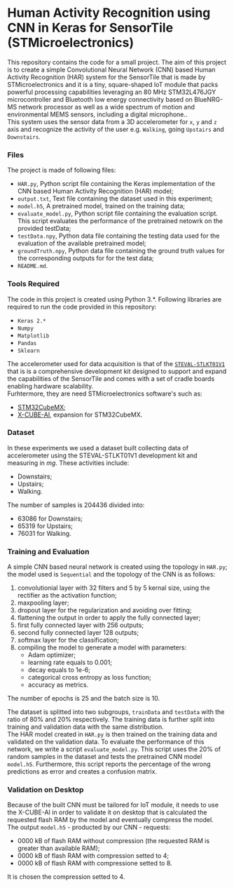 # Human Activity Recognition using CNN in Keras for SensorTile (STMicroelectronics)
This repository contains the code for a small project. The aim of this project is to create a simple Convolutional Neural Network (CNN) based Human Activity Recognition (HAR) system for the SensorTile that is made by STMicroelectronics and it is a tiny, square-shaped IoT module that packs powerful processing capabilities leveraging an 80 MHz STM32L476JGY microcontroller and Bluetooth low energy connectivity based on BlueNRG-MS network processor as well as a wide spectrum of motion and environmental MEMS sensors, including a digital microphone..  
This system uses the sensor data from a 3D accelerometer for `x`, `y` and `z` axis and recognize the activity of the user e.g. `Walking`, going `Upstairs` and `Downstairs`.

### Files
The project is made of following files:
* `HAR.py`, Python script file containing the Keras implementation of the CNN based Human Activity Recognition (HAR) model;
* `output.txt`, Text file containing the dataset used in this experiment;
* `model.h5`, A pretrained model, trained on the training data;
* `evaluate_model.py`, Python script file containing the evaluation script. This script evaluates the performance of the pretrained netowrk on the provided testData;
* `testData.npy`, Python data file containing the testing data used for the evaluation of the available pretrained model;
* `groundTruth.npy`, Python data file containing the ground truth values for the corresponding outputs for for the test data;
* `README.md`.

### Tools Required
The code in this project is created using Python 3.\*. 
Following libraries are required to run the code provided in this repository:
* `Keras 2.*`
* `Numpy`
* `Matplotlib`
* `Pandas`
* `Sklearn`  

The accelerometer used for data acquisition is that of the [`STEVAL-STLKT01V1`](https://www.st.com/en/evaluation-tools/steval-stlkt01v1.html) that is is a comprehensive development kit designed to support and expand the capabilities of the SensorTile and comes with a set of cradle boards enabling hardware scalability.  
Furhtermore, they are need STMicroelectronics software's such as:
* [STM32CubeMX](https://www.st.com/content/st_com/en/products/development-tools/software-development-tools/stm32-software-development-tools/stm32-configurators-and-code-generators/stm32cubemx.html);
* [X-CUBE-AI](https://www.st.com/en/embedded-software/x-cube-ai.html), expansion for STM32CubeMX.


### Dataset
In these experiments we used a dataset built collecting data of accelerometer using the STEVAL-STLKT01V1 development kit and measuring in *mg*. These activities include:
* Downstairs;
* Upstairs;
* Walking.

The number of samples is 204436 divided into:
* 63086 for Downstairs;
* 65319 for Upstairs;
* 76031 for Walking.

### Training and Evaluation
A simple CNN based neural network is created using the topology in `HAR.py`; the model used is `Sequential` and the topology of the CNN is as follows:
1. convolutionial layer with 32 filters and 5 by 5 kernal size, using the rectifier as the activation function;
2. maxpooling layer;
3. dropout layer for the regularization and avoiding over fitting;
4. flattening the output in order to apply the fully connected layer;
5. first fully connected layer with 256 outputs;
6. second fully connected layer 128 outputs;
7. softmax layer for the classification;
8. compiling the model to generate a model with parameters:
	* Adam optimizer;
	* learning rate equals to 0.001;
	* decay equals to 1e-6;
	* categorical cross entropy as loss function;
	* accuracy as metrics.
	
The number of epochs is 25 and the batch size is 10.  

The dataset is splitted into two subgroups, `trainData` and `testData` with the ratio of 80% and 20% respectively. The training data is further split into training and validation data with the same distribution.   
The HAR model created in `HAR.py` is then trained on the training data and validated on the validation data. To evaluate the performance of this network, we write a script `evaluate_model.py`. This script uses the 20% of random samples in the dataset and tests the pretrained CNN model `model.h5`. Furthermore, this script reports the percentage of the wrong predictions as error and creates a confusion matrix. 

### Validation on Desktop
Because of the built CNN must be tailored for IoT module, it needs to use the X-CUBE-AI in order to validate it on desktop that is calculated the requested flash RAM by the model and eventually compress the model.  
The output `model.h5` - producted by our CNN - requests:
* 0000 kB of flash RAM without compression (the requested RAM is greater than available RAM);
* 0000 kB of flash RAM with compression setted to 4;
* 0000 kB of flash RAM with compressione setted to 8.

It is chosen the compression setted to 4.

